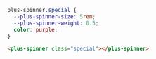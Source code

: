 ```css [style]
plus-spinner.special {
  --plus-spinner-size: 5rem;
  --plus-spinner-weight: 0.5;
  color: purple;
}
```

```html [template]
<plus-spinner class="special"></plus-spinner>
```